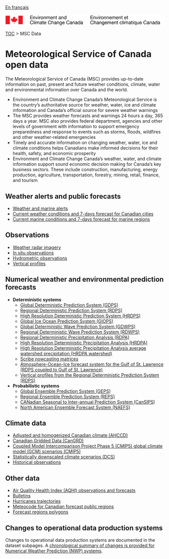 [En français](readme_fr.md)

![ECCC logo](../img_eccc-logo.png)

[TOC](../readme_en.md) > MSC Data


# Meteorological Service of Canada open data

The Meteorological Service of Canada (MSC) provides up-to-date information on past, present and future weather conditions, climate, water and environmental information over Canada and the world.

* Environment and Climate Change Canada’s Meteorological Service is the country’s authoritative source for weather, water, ice and climate information and Canada’s official source for severe weather warnings
* The MSC provides weather forecasts and warnings 24 hours a day, 365 days a year. MSC also provides federal department, agencies and other levels of government with information to support emergency preparedness and response to events such as storms, floods, wildfires and other weather-related emergencies
* Timely and accurate information on changing weather, water, ice and climate conditions helps Canadians make informed decisions for their health, safety, and economic prosperity
* Environment and Climate Change Canada’s weather, water, and climate information support sound economic decision making for Canada’s key business sectors. These include construction, manufacturing, energy production, agriculture, transportation, forestry, mining, retail, finance, and tourism

## Weather alerts and public forecasts

* [Weather and marine alerts](alerts/readme_alerts_en.md)
* [Current weather conditions and 7-days forecast for Canadian cities](citypage-weather/readme_citypageweather_en.md)
* [Current marine conditions and 7-days forecast for marine regions](marine-weather/readme_marine-weather_en.md)

## Observations 

* [Weather radar imagery](obs_radar/readme_radar_en.md)
* [In situ observations](obs_station/readme_obs_insitu_en.md)
* [Hydrometric observations](obs_hydrometric/readme_hydrometric_en.md)
* [Vertical profiles](obs_vertical-profiles/readme_obs-vertical-pfl_en.md)

## Numerical weather and environmental prediction forecasts

* **Deterministic systems**
    * [Global Deterministic Prediction System (GDPS)](nwp_gdps/readme_gdps_en.md)
    * [Regional Deterministic Prediction System (RDPS)](nwp_rdps/readme_rdps_en.md)
    * [High Resolution Deterministic Prediction System (HRDPS)](nwp_hrdps/readme_hrdps_en.md)
    * [Global Ice Ocean Prediction System (GIOPS)](nwp_giops/readme_giops_en.md)
    * [Global Deterministic Wave Prediction System (GDWPS)](nwp_gdwps/readme_gdwps_en.md)
    * [Regional Deterministic Wave Prediction System (RDWPS)](nwp_rdwps/readme_rdwps_en.md)
    * [Regional Deterministic Precipitation Analysis (RDPA)](nwp_rdpa/readme_rdpa_en.md)
    * [High Resolution Deterministic Precipitation Analysis (HRDPA)](nwp_hrdpa/readme_hrdpa_en.md)
    * [High Resolution Deterministic Precipitation Analysis average watershed precipitation (HRDPA watershed)](nwp_hrdpa-watershed/readme_hrdpa-watershed_en.md)
    * [Scribe nowcasting matrices](nwp_nowcasting/readme_nowcasting_en.md)
    * [Atmosphere-Ocean-Ice forecast system for the Gulf of St. Lawrence (RDPS coupled to Gulf of St. Lawrence)](nwp_rdps-cgsl/readme_rdps-cgsl_en.md)
    * [Vertical profiles from the Regional Deterministic Prediction System (RDPS)](prev_vertical-profiles/readme_prev-vertical-pfl_en.md)
* **Probabilistic systems**
    * [Global Ensemble Prediction System (GEPS)](nwp_geps/readme_geps_en.md)
    * [Regional Ensemble Prediction System (REPS)](nwp_reps/readme_reps_en.md)
    * [CANadian Seasonal to Inter-annual Prediction System (CanSIPS)](nwp_cansips/readme_cansips_en.md)
    * [North American Ensemble Forecast System (NAEFS)](nwp_naefs/readme_naefs_en.md)

## Climate data

* [Adjusted and homogenized Canadian climate (AHCCD)](climate_ahccd/readme_ahccd_en.md)
* [Canadian Gridded Data (CanGRD)](climate_cangrd/readme_cangrd_en.md)
* [Coupled Model Intercomparison Project Phase 5 (CMIP5) global climate model (GCM) scenarios (CMIP5)](climate_cmip5/readme_cmip5_en.md)
* [Statistically downscaled climate scenarios (DCS)](climate_dcs/readme_dcs_en.md)
* [Historical observations](climate_obs/readme_climateobs_en.md)


## Other data

* [Air Quality Health Index (AQHI) observations and forecasts](aqhi/readme_aqhi_en.md)
* [Bulletins](bulletins/readme_bulletins_en.md)
* [Hurricanes trajectories](trajectories/readme_hurricane_en.md)
* [Meteocode for Canadian forecast public regions](meteocode/readme_meteocode_en.md)
* [Forecast regions polygons](https://dd.weather.gc.ca/meteocode/geodata/)

## Changes to operational data production systems

Changes to operational data production systems are documented in the dataset subpages. A [chronological summary of changes is provided for Numerical Weather Prediction (NWP) systems](changelog_nwp_en.md).